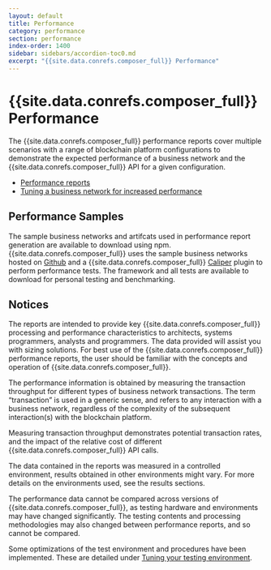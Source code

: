```yaml
---
layout: default
title: Performance
category: performance
section: performance
index-order: 1400
sidebar: sidebars/accordion-toc0.md
excerpt: "{{site.data.conrefs.composer_full}} Performance"
---
```


# {{site.data.conrefs.composer_full}} Performance

The {{site.data.conrefs.composer_full}} performance reports cover multiple scenarios with a range of blockchain platform configurations to demonstrate the expected performance of a business network and the {{site.data.conrefs.composer_full}} API for a given configuration.

- [Performance reports](./reports/reports.md)
- [Tuning a business network for increased performance](./tuning.md)

## Performance Samples

The sample business networks and artifcats used in performance report generation are available to download using npm. {{site.data.conrefs.composer_full}} uses the sample business networks hosted on [Github](https://github.com/hyperledger/composer-sample-networks) and a {{site.data.conrefs.composer_full}} [Caliper](https://github.com/Huawei-OSG/caliper) plugin to perform performance tests. The framework and all tests are available to download for personal testing and benchmarking.

## Notices

The reports are intended to provide key {{site.data.conrefs.composer_full}} processing and performance characteristics to architects, systems programmers, analysts and programmers. The data provided will assist you with sizing solutions. For best use of the {{site.data.conrefs.composer_full}} performance reports, the user should be familiar with the concepts and operation of {{site.data.conrefs.composer_full}}.

The performance information is obtained by measuring the transaction throughput for different types of business network transactions. The term “transaction” is used in a generic sense, and refers to any interaction with a business network, regardless of the complexity of the subsequent interaction(s) with the blockchain platform.

Measuring transaction throughput demonstrates potential transaction rates, and the impact of the relative cost of different {{site.data.conrefs.composer_full}} API calls.

The data contained in the reports was measured in a controlled environment, results obtained in other environments might vary. For more details on the environments used, see the results sections.

The performance data cannot be compared across versions of {{site.data.conrefs.composer_full}}, as testing hardware and environments may have changed significantly. The testing contents and processing methodologies may also changed between performance reports, and so cannot be compared.

Some optimizations of the test environment and procedures have been implemented. These are detailed under [Tuning your testing environment](./tuning.md).
